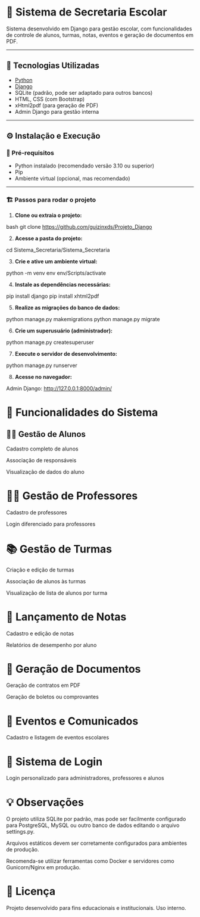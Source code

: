 # 📘 Sistema de Secretaria Escolar

Sistema desenvolvido em Django para gestão escolar, com funcionalidades de controle de alunos, turmas, notas, eventos e geração de documentos em PDF.

---

## 🚀 Tecnologias Utilizadas

- [Python](https://www.python.org/)
- [Django](https://www.djangoproject.com/)
- SQLite (padrão, pode ser adaptado para outros bancos)
- HTML, CSS (com Bootstrap)
- xHtml2pdf (para geração de PDF)
- Admin Django para gestão interna

---

## ⚙️ Instalação e Execução

### 🔧 Pré-requisitos

- Python instalado (recomendado versão 3.10 ou superior)
- Pip
- Ambiente virtual (opcional, mas recomendado)

---

### 🏗️ Passos para rodar o projeto

1. **Clone ou extraia o projeto:**

bash
git clone <https://github.com/guizinxds/Projeto_Django>

2. **Acesse a pasta do projeto:**

cd Sistema_Secretaria/Sistema_Secretaria


3. **Crie e ative um ambiente virtual:**

python -m venv env
env/Scripts/activate

4. **Instale as dependências necessárias:**

pip install django
pip install xhtml2pdf

5. **Realize as migrações do banco de dados:**

python manage.py makemigrations
python manage.py migrate

6. **Crie um superusuário (administrador):**

python manage.py createsuperuser

7. **Execute o servidor de desenvolvimento:**

python manage.py runserver

8. **Acesse no navegador:**

Admin Django: http://127.0.0.1:8000/admin/

# 🧠 Funcionalidades do Sistema
## 👩‍🎓 Gestão de Alunos
Cadastro completo de alunos

Associação de responsáveis

Visualização de dados do aluno

# 👨‍🏫 Gestão de Professores
Cadastro de professores

Login diferenciado para professores

# 📚 Gestão de Turmas
Criação e edição de turmas

Associação de alunos às turmas

Visualização de lista de alunos por turma

# 📝 Lançamento de Notas
Cadastro e edição de notas

Relatórios de desempenho por aluno

# 📑 Geração de Documentos
Geração de contratos em PDF

Geração de boletos ou comprovantes

# 📅 Eventos e Comunicados
Cadastro e listagem de eventos escolares

# 🔐 Sistema de Login
Login personalizado para administradores, professores e alunos

# 💡 Observações
O projeto utiliza SQLite por padrão, mas pode ser facilmente configurado para PostgreSQL, MySQL ou outro banco de dados editando o arquivo settings.py.

Arquivos estáticos devem ser corretamente configurados para ambientes de produção.

Recomenda-se utilizar ferramentas como Docker e servidores como Gunicorn/Nginx em produção.

# 📜 Licença
Projeto desenvolvido para fins educacionais e institucionais. Uso interno.


